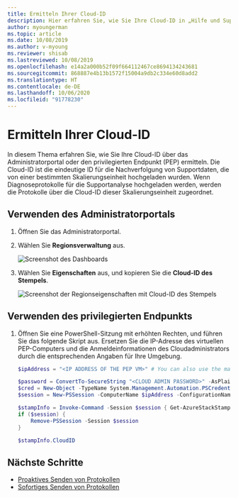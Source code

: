 ```yaml
---
title: Ermitteln Ihrer Cloud-ID
description: Hier erfahren Sie, wie Sie Ihre Cloud-ID in „Hilfe und Support“ von Azure Stack Hub finden.
author: myoungerman
ms.topic: article
ms.date: 10/08/2019
ms.author: v-myoung
ms.reviewer: shisab
ms.lastreviewed: 10/08/2019
ms.openlocfilehash: e14a2a000b52f09f664112467ce8694134243681
ms.sourcegitcommit: 868887e4b13b1572f15004a9db2c334e60d8add2
ms.translationtype: HT
ms.contentlocale: de-DE
ms.lasthandoff: 10/06/2020
ms.locfileid: "91778230"
---
```

# <a name="find-your-cloud-id"></a>Ermitteln Ihrer Cloud-ID

In diesem Thema erfahren Sie, wie Sie Ihre Cloud-ID über das Administratorportal oder den privilegierten Endpunkt (PEP) ermitteln. Die Cloud-ID ist die eindeutige ID für die Nachverfolgung von Supportdaten, die von einer bestimmten Skalierungseinheit hochgeladen wurden. Wenn Diagnoseprotokolle für die Supportanalyse hochgeladen werden, werden die Protokolle über die Cloud-ID dieser Skalierungseinheit zugeordnet.

## <a name="use-the-administrator-portal"></a>Verwenden des Administratorportals

1. Öffnen Sie das Administratorportal. 
1. Wählen Sie **Regionsverwaltung** aus.

   ![Screenshot des Dashboards](./media/azure-stack-automatic-log-collection/dashboard.png)

1. Wählen Sie **Eigenschaften** aus, und kopieren Sie die **Cloud-ID des Stempels**.

   ![Screenshot der Regionseigenschaften mit Cloud-ID des Stempels](media/azure-stack-automatic-log-collection/region-properties-blade-with-stamp-cloud-id.png)


## <a name="use-the-privileged-endpoint"></a>Verwenden des privilegierten Endpunkts

1. Öffnen Sie eine PowerShell-Sitzung mit erhöhten Rechten, und führen Sie das folgende Skript aus. Ersetzen Sie die IP-Adresse des virtuellen PEP-Computers und die Anmeldeinformationen des Cloudadministrators durch die entsprechenden Angaben für Ihre Umgebung. 

   ```powershell
   $ipAddress = "<IP ADDRESS OF THE PEP VM>" # You can also use the machine name instead of IP here.

   $password = ConvertTo-SecureString "<CLOUD ADMIN PASSWORD>" -AsPlainText -Force
   $cred = New-Object -TypeName System.Management.Automation.PSCredential ("<DOMAIN NAME>\CloudAdmin", $password)
   $session = New-PSSession -ComputerName $ipAddress -ConfigurationName PrivilegedEndpoint -Credential $cred

   $stampInfo = Invoke-Command -Session $session { Get-AzureStackStampInformation }
   if ($session) {
       Remove-PSSession -Session $session
   }

   $stampInfo.CloudID
   ```

## <a name="next-steps"></a>Nächste Schritte

* [Proaktives Senden von Protokollen](./azure-stack-diagnostic-log-collection-overview.md#send-logs-proactively)
* [Sofortiges Senden von Protokollen](./azure-stack-diagnostic-log-collection-overview.md#send-logs-now)
